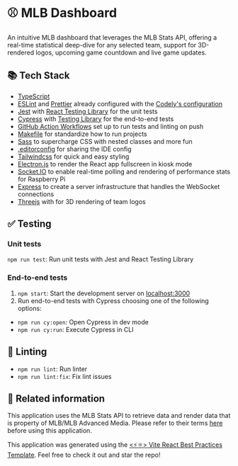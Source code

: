 


#  ⚾️ MLB Dashboard

An intuitive MLB dashboard that leverages the MLB Stats API, offering a real-time statistical deep-dive for any selected team, support for 3D-rendered logos, upcoming game countdown and live game updates.


## 📚 Tech Stack

- [TypeScript](https://www.typescriptlang.org)
- [ESLint](https://eslint.org) and [Prettier](https://prettier.io) already configured with the [Codely's configuration](https://github.com/CodelyTV/eslint-config-codely)
- [Jest](https://jestjs.io) with [React Testing Library](https://testing-library.com/docs/react-testing-library/intro) for the unit tests
- [Cypress](https://www.cypress.io) with [Testing Library](https://testing-library.com/docs/cypress-testing-library) for the end-to-end tests
- [GitHub Action Workflows](https://github.com/features/actions) set up to run tests and linting on push
- [Makefile](https://github.com/CodelyTV/vite-react_best_practices-template/blob/main/Makefile) for standardize how to run projects
- [Sass](https://sass-lang.com) to supercharge CSS with nested classes and more fun
- [.editorconfig](https://editorconfig.org) for sharing the IDE config
- [Tailwindcss](https://tailwindcss.com/) for quick and easy styling
- [Electron.js](https://www.electronjs.org/) to render the React app fullscreen in kiosk mode
- [Socket.IO](https://socket.io/) to enable real-time polling and rendering of performance stats for Raspberry Pi
- [Express](https://expressjs.com/) to create a server infrastructure that handles the WebSocket connections
- [Threejs](https://threejs.org/) with for 3D rendering of team logos

## ✅ Testing

### Unit tests

`npm run test`: Run unit tests with Jest and React Testing Library

### End-to-end tests

1. `npm start`: Start the development server on [localhost:3000](http://localhost:3000)
2. Run end-to-end tests with Cypress choosing one of the following options:
  - `npm run cy:open`: Open Cypress in dev mode
  - `npm run cy:run`: Execute Cypress in CLI

## 🔦 Linting

- `npm run lint`: Run linter
- `npm run lint:fix`: Fix lint issues





## 🔀 Related information

This application uses the MLB Stats API to retrieve data and render data that is property of MLB/MLB Advanced Media. Please refer to their terms [here](http://gdx.mlb.com/components/copyright.txt) before using this application. 


This application was generated using the [<⚡⚛️> Vite React Best Practices Template](https://github.com/CodelyTV/vite-react_best_practices-template). Feel free to check it out and star the repo! 
